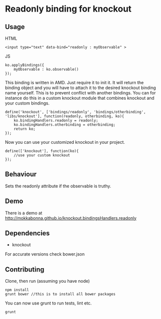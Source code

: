 # Readonly binding for knockout

## Usage

HTML

	<input type="text" data-bind="readonly : myObservable" >

JS

	ko.applyBindings({
		myObservable : ko.observable()
	});


This binding is written in AMD. Just require it to init it. It will return the binding object and you will have to attach it to the desired knockout binding name yourself. This is to prevent conflict with another bindings. You can for instance do this in a custom knockout module that combines knockout and your custom bindings.

	define('knockout', ['bindings/readonly', 'bindings/otherbinding',  'libs/knockout'], function(readonly, otherbinding, ko){
		ko.bindingHandlers.readonly = readonly;
		ko.bindingHandlers.otherbinding = otherbinding;
		return ko;
	});

Now you can use your customized knockout in your project.

	define(['knockout'], function(ko){
		//use your custom knockout
	});


## Behaviour

Sets the readonly attribute if the observable is truthy.

## Demo

There is a demo at http://mokkabonna.github.io/knockout.bindingsHandlers.readonly

## Dependencies

- knockout

For accurate versions check bower.json

## Contributing

Clone, then run (assuming you have node)

    npm install
    grunt bower //this is to install all bower packages

You can now use grunt to run tests, lint etc.

    grunt

